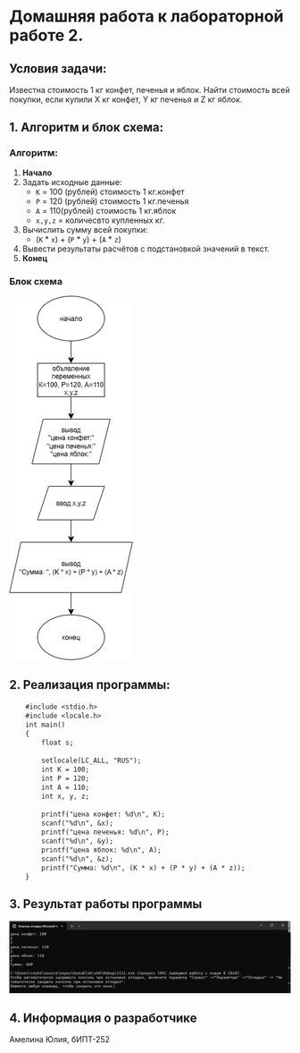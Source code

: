 # Домашняя работа к лабораторной работе 2.
## Условия задачи:
Известна стоимость 1 кг конфет, печенья и яблок. Найти стоимость всей покупки, если купили Х кг конфет, Y кг печенья и Z кг яблок.
## 1. Алгоритм и блок схема:
### Алгоритм:
1. **Начало**
2. Задать исходные данные:
   - `К` = 100 (рублей) стоимость 1 кг.конфет
   - `Р` = 120 (рублей) стоимость 1 кг.печенья
   - `А` = 110(рублей) стоимость 1 кг.яблок
   - `x,y,z` = количесвто купленных кг.
3. Вычислить сумму всей покупки:
   - (`K` * `x`) + (`P` * `y`) + (`A` * `z`)
4. Вывести результаты расчётов с подстановкой значений в текст.
5. **Конец**

### Блок схема
![Блок схема алгоритма](lab2hv.drawio.png)
## 2. Реализация программы:

		#include <stdio.h>
		#include <locale.h>
		int main()
		{
			float s;
			
			setlocale(LC_ALL, "RUS");
			int K = 100;
			int P = 120;
			int A = 110;
			int x, y, z;

			printf("цена конфет: %d\n", K);
			scanf("%d\n", &x);
			printf("цена печенья: %d\n", P);
			scanf("%d\n", &y);
			printf("цена яблок: %d\n", A);
			scanf("%d\n", &z);
			printf("Сумма: %d\n", (K * x) + (P * y) + (A * z));
		}
## 3. Результат работы программы
![Результат работы программы](image.png)
## 4. Информация о разработчике
Амелина Юлия, бИПТ-252

